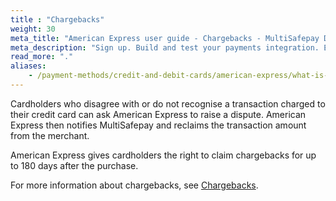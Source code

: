 ```yaml
---
title : "Chargebacks"
weight: 30
meta_title: "American Express user guide - Chargebacks - MultiSafepay Docs"
meta_description: "Sign up. Build and test your payments integration. Explore our products and services. Use our API Reference, SDKs, and wrappers. Get support."
read_more: "."
aliases:
    - /payment-methods/credit-and-debit-cards/american-express/what-is-a-chargeback
---
```


Cardholders who disagree with or do not recognise a transaction charged to their credit card can ask American Express to raise a dispute. American Express then notifies MultiSafepay and reclaims the transaction amount from the merchant.

American Express gives cardholders the right to claim chargebacks for up to 180 days after the purchase.

For more information about chargebacks, see [Chargebacks](/faq/chargebacks).